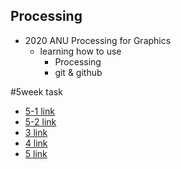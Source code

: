 ## Processing
* 2020 ANU Processing for Graphics 
  * learning how to use 
    * Processing
    * git & github


#5week task
* [5-1 link](https://github.com/dmg03038/Processing/blob/master/report%205-1.md)
* [5-2 link](https://github.com/dmg03038/Processing/blob/master/report%205-2.md)
* [3 link](https://github.com/dmg03038/Processing/blob/master/report%205-3.md)
* [4 link](http://www.naver.com)
* [5 link](http://www.naver.com)



